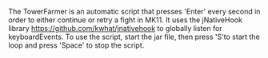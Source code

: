 The TowerFarmer is an automatic script that presses 'Enter' every second in order to either continue or retry a fight in MK11. It uses the jNativeHook library https://github.com/kwhat/jnativehook to globally listen for keyboardEvents. To use the script, start the jar file, then press 'S'to start the loop and press 'Space' to stop the script.
